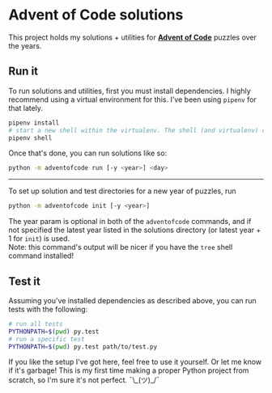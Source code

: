 # Advent of Code solutions

This project holds my solutions + utilities for **[Advent of Code](https://adventofcode.com/)** puzzles over the years.

## Run it

To run solutions and utilities, first you must install dependencies. I highly recommend using a virtual environment for this. I've been using `pipenv` for that lately.
```sh
pipenv install
# start a new shell within the virtualenv. The shell (and virtualenv) can be exited normally, with `exit` or Ctrl-D.
pipenv shell
```
Once that's done, you can run solutions like so:
```sh
python -m adventofcode run [-y <year>] <day>
```

---

To set up solution and test directories for a new year of puzzles, run
```sh
python -m adventofcode init [-y <year>]
```
The year param is optional in both of the `adventofcode` commands, and if not specified the latest year listed in the solutions directory (or latest year + 1 for `init`) is used.  
Note: this command's output will be nicer if you have the `tree` shell command installed!

## Test it

Assuming you've installed dependencies as described above, you can run tests with the following:
```sh
# run all tests
PYTHONPATH=$(pwd) py.test
# run a specific test
PYTHONPATH=$(pwd) py.test path/to/test.py
```

If you like the setup I've got here, feel free to use it yourself. Or let me know if it's garbage! This is my first time making a proper Python project from scratch, so I'm sure it's not perfect. ¯\\\_(ツ)\_/¯
